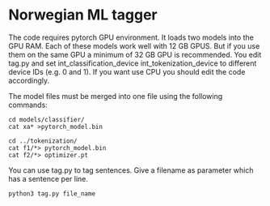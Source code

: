 # Norwegian ML tagger

The code requires pytorch GPU environment. It loads two models into the GPU RAM. Each of these models work well with 12 GB GPUS. But if you use them on the same GPU a minimum of 32 GB GPU is recommended. You edit tag.py and set int\_classification\_device int\_tokenization\_device to different device IDs (e.g. 0 and 1). If you want use CPU you should edit the code accordingly.

The model files must be merged into one file using the following commands:

    cd models/classifier/
    cat xa* >pytorch_model.bin

    cd ../tokenization/
    cat f1/*> pytorch_model.bin
    cat f2/*> optimizer.pt

You can use tag.py to tag sentences. Give a filename as parameter which has a sentence per line.

    python3 tag.py file_name
